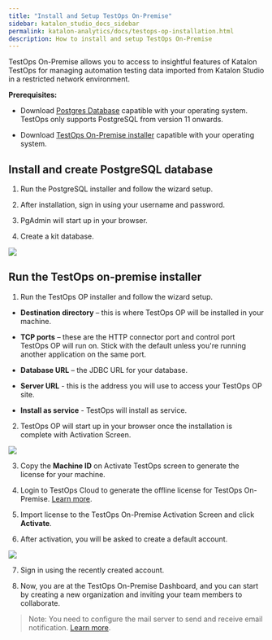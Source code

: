 ```yaml
---
title: "Install and Setup TestOps On-Premise"
sidebar: katalon_studio_docs_sidebar
permalink: katalon-analytics/docs/testops-op-installation.html 
description: How to install and setup TestOps On-Premise
---
```

TestOps On-Premise allows you to access to insightful features of Katalon TestOps for managing automation testing data imported from Katalon Studio in a restricted network environment.

**Prerequisites:**

* Download [Postgres Database](https://www.postgresql.org/download/) capatible with your operating system. TestOps only supports PostgreSQL from version 11 onwards. 

* Download [TestOps On-Premise installer]() capatible with your operating system.

## Install and create PostgreSQL database

1. Run the PostgreSQL installer and follow the wizard setup.

2. After installation, sign in using your username and password.

3. PgAdmin will start up in your browser.

4. Create a kit database.

 ![](https://github.com/katalon-studio/docs-images/raw/master/katalon-analytics/docs/kt-op-installation/postgresql-dashboard.png)

## Run the TestOps on-premise installer

1. Run the TestOps OP installer and follow the wizard setup.

* **Destination directory** – this is where TestOps OP will be installed in your machine.

* **TCP ports** – these are the HTTP connector port and control port TestOps OP will run on. Stick with the default unless you're running another application on the same port. 

* **Database URL** – the JDBC URL for your database.

* **Server URL** - this is the address you will use to access your TestOps OP site.

* **Install as service** - TestOps will install as service.

2. TestOps OP will start up in your browser once the installation is complete with Activation Screen.

![](https://github.com/katalon-studio/docs-images/raw/master/katalon-analytics/docs/kt-op-installation/kt-op-license-activation.png)

3. Copy the **Machine ID** on Activate TestOps screen to generate the license for your machine.

4. Login to TestOps Cloud to generate the offline license for TestOps On-Premise. [Learn more]().

5. Import license to the TestOps On-Premise Activation Screen and click **Activate**.

6. After activation, you will be asked to create a default account.

![](https://github.com/katalon-studio/docs-images/raw/master/katalon-analytics/docs/kt-op-installation/kt-op-create-root-account.png)

7. Sign in using the recently created account.

8. Now, you are at the TestOps On-Premise Dashboard, and you can start by creating a new organization and inviting your team members to collaborate.

> Note: You need to configure the mail server to send and receive email notification. [Learn more]().
